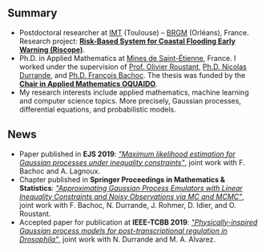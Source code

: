 ## Summary
- Postdoctoral researcher at [IMT](https://www.google.com/url?q=https%3A%2F%2Fwww.math.univ-toulouse.fr%2F&sa=D) (Toulouse) – [BRGM](https://www.google.com/url?q=https%3A%2F%2Fwww.brgm.fr%2F&sa=D) (Orléans), France. Research project: [**Risk-Based System for Coastal Flooding Early Warning (Riscope)**](https://www.google.com/url?q=https%3A%2F%2Fperso.math.univ-toulouse.fr%2Friscope%2F&sa=D).
- Ph.D. in Applied Mathematics at [Mines de Saint-Étienne](https://www.mines-stetienne.fr/), France. I worked under the supervision of [Prof. Olivier Roustant](https://olivier-roustant.fr/), [Ph.D. Nicolas Durrande](https://sites.google.com/site/nicolasdurrandehomepage/), and [Ph.D. François Bachoc](https://www.google.com/url?q=http%3A%2F%2Fwww.math.univ-toulouse.fr%2F~fbachoc%2F&sa=D). The thesis was funded by the [**Chair in Applied Mathematics OQUAIDO**](https://www.google.com/url?q=http%3A%2F%2Fchaire-mathematiques-appliquees.emse.fr%2F&sa=D).
- My research interests include applied mathematics, machine learning and computer science topics. More precisely, Gaussian processes, differential equations, and probabilistic models.

## News
- Paper published in **EJS 2019**: [*"Maximum likelihood estimation for Gaussian processes under inequality constraints"*](https://www.google.com/url?q=https%3A%2F%2Fdoi.org%2F10.1214%2F19-EJS1587&sa=D), joint work with F. Bachoc and A. Lagnoux.
- Chapter published in **Springer Proceedings in Mathematics & Statistics**: [*"Approximating Gaussian Process Emulators with Linear Inequality Constraints and Noisy Observations via MC and MCMC"*](http://dx.doi.org/10.1007/978-3-030-43465-6_18), joint work with F. Bachoc, N. Durrande, J. Rohmer, D. Idier, and O. Roustant.
- Accepted paper for publication at **IEEE-TCBB 2019**: [*"Physically-inspired Gaussian process models for post-transcriptional regulation in Drosophila"*](https://www.google.com/url?q=https%3A%2F%2Fieeexplore.ieee.org%2Fdocument%2F8723187&sa=D), joint work with N. Durrande and M. A. Alvarez.
